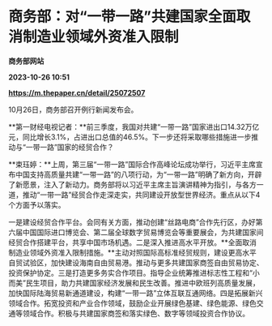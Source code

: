 # 商务部：对“一带一路”共建国家全面取消制造业领域外资准入限制
**商务部网站**

**2023-10-26 10:51**

**https://m.thepaper.cn/detail/25072507**

10月26日，商务部召开例行新闻发布会。

**第一财经电视记者：**前三季度，我国对共建“一带一路”国家进出口14.32万亿元，同比增长3.1%，占进出口总值的46.5%。下一步还将采取哪些措施进一步推动与“一带一路”国家的经贸合作？

**束珏婷：**上周，第三届“一带一路”国际合作高峰论坛成功举行，习近平主席宣布中国支持高质量共建“一带一路”的八项行动，为“一带一路”明确了新方向，开辟了新愿景，注入了新动力。商务部将以习近平主席主旨演讲精神为指引，与各方一道，推动“一带一路”经贸合作走深走实，共同建设开放型世界经济。重点从以下4个方面予以落实。

一是建设经贸合作平台。会同有关方面，推动创建“丝路电商”合作先行区，办好第六届中国国际进口博览会、第二届全球数字贸易博览会等重要展会，为共建国家间经贸合作搭建平台，共享中国市场机遇。二是深入推进高水平开放。**全面取消制造业领域外资准入限制措施。**主动对照国际高标准经贸规则，建设更高水平自贸试验区，加快建设海南自由贸易港。推动与更多共建国家商签自由贸易协定、投资保护协定。三是打造更多务实合作项目。指导企业统筹推进标志性工程和“小而美”民生项目，助力共建国家经济发展和民生改善。推进中欧班列高质量发展，加快国际陆海贸易新通道建设，构建“一带一路”立体互联互通网络。四是拓展新兴领域合作。拓宽投资和产业合作领域，鼓励企业开展绿色基建、绿色能源、绿色交通等领域合作。积极与共建国家商签和落实绿色、数字等领域投资合作协议。